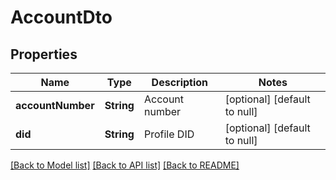 # AccountDto

## Properties

| Name              | Type       | Description    | Notes                        |
| ----------------- | ---------- | -------------- | ---------------------------- |
| **accountNumber** | **String** | Account number | [optional] [default to null] |
| **did**           | **String** | Profile DID    | [optional] [default to null] |

[[Back to Model list]](../README.md#documentation-for-models) [[Back to API list]](../README.md#documentation-for-api-endpoints) [[Back to README]](../README.md)
